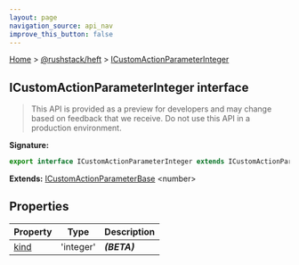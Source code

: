 ```yaml
---
layout: page
navigation_source: api_nav
improve_this_button: false
---
```



[Home](./index.md) &gt; [@rushstack/heft](./heft.md) &gt; [ICustomActionParameterInteger](./heft.icustomactionparameterinteger.md)

## ICustomActionParameterInteger interface

> This API is provided as a preview for developers and may change based on feedback that we receive. Do not use this API in a production environment.
>


<b>Signature:</b>

```typescript
export interface ICustomActionParameterInteger extends ICustomActionParameterBase<number>
```
<b>Extends:</b> [ICustomActionParameterBase](./heft.icustomactionparameterbase.md) &lt;number&gt;

## Properties

|  Property | Type | Description |
|  --- | --- | --- |
|  [kind](./heft.icustomactionparameterinteger.kind.md) | 'integer' | <b><i>(BETA)</i></b> |

